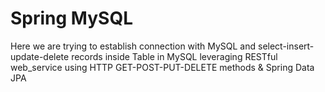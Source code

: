 # Spring MySQL
Here we are trying to establish connection with MySQL and select-insert-update-delete records inside Table in MySQL leveraging RESTful web_service using HTTP GET-POST-PUT-DELETE methods & Spring Data JPA
